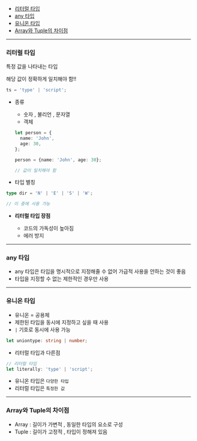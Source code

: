 - [리터럴 타입](#리터럴-타입)
- [any 타입](#any-타입)
- [유니온 타입](#유니온-타입)
- [Array와 Tuple의 차이점](#array와-tuple의-차이점)

---

### 리터럴 타입

특정 값을 나타내는 타입

해당 값이 정확하게 일치해야 함!!

```ts
ts = 'type' | 'script';
```

- 종류

  - 숫자 , 불리언 , 문자열
  - 객체

  ```ts
  let person = {
    name: 'John',
    age: 30,
  };

  person = {name: 'John', age: 30};

  // 값이 일치해야 함
  ```

- 타입 별칭

```ts
type dir = 'N' | 'E' | 'S' | 'W';

// 이 중에 사용 가능
```

- **리터럴 타입 장점**

  - 코드의 가독성이 높아짐
  - 에러 방지

---

### any 타입

- any 타입은 타입을 명시적으로 지정해줄 수 없어 가급적 사용을 안하는 것이 좋음
- 타입을 지정할 수 없는 제한적인 경우만 사용

---

### 유니온 타입

- 유니온 = 공용체
- 제한된 타입을 동시에 지정하고 싶을 때 사용
- `|` 기호로 동시에 사용 가능

```ts
let uniontype: string | number;
```

- 리터럴 타입과 다른점

```ts
// 리터럴 타입
let literally: 'type' | 'script';
```

- 유니온 타입은 `다양한 타입`
- 리터럴 타입은 `특정한 값`

---

### Array와 Tuple의 차이점

- Array : 길이가 가변적 , 동일한 타입의 요소로 구성
- Tuple : 길이가 고정적 , 타입이 정해져 있음
